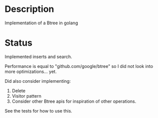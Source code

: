 # Description 

Implementation of a Btree in golang 

# Status 

Implemented inserts and search. 

Performance is equal to "github.com/google/btree" so I did not look into more optimizations... yet. 

Did also consider implementing:
1. Delete 
2. Visitor pattern 
3. Consider other Btree apis for inspiration of other operations. 

See the tests for how to use this. 